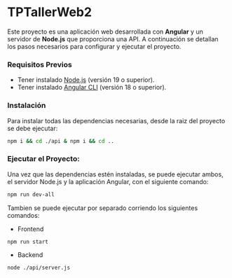 # TPTallerWeb2

Este proyecto es una aplicación web desarrollada con **Angular** y un servidor de **Node.js** que proporciona una API. A continuación se detallan los pasos necesarios para configurar y ejecutar el proyecto.

### Requisitos Previos

- Tener instalado [Node.js](https://nodejs.org/) (versión 19 o superior).
- Tener instalado [Angular CLI](https://angular.io/cli) (versión 18 o superior).

### Instalación

Para instalar todas las dependencias necesarias, desde la raiz del proyecto se debe ejecutar:

```bash
npm i && cd ./api & npm i && cd ..
```

### Ejecutar el Proyecto:

Una vez que las dependencias estén instaladas, se puede ejecutar ambos, el servidor Node.js y la aplicación Angular, con el siguiente comando:

```bash
npm run dev-all
```

Tambien se puede ejecutar por separado corriendo los siguientes comandos:

- Frontend

```bash
npm run start
```

- Backend

```bash
node ./api/server.js
```
